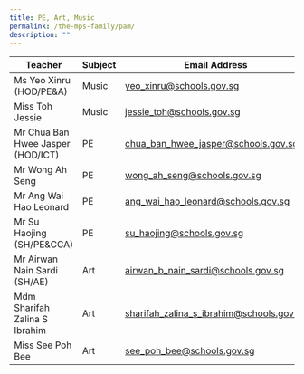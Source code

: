 ```yaml
---
title: PE, Art, Music
permalink: /the-mps-family/pam/
description: ""
---
```




| Teacher | Subject | Email Address |
| -------- | -------- | -------- |
| Ms Yeo Xinru (HOD/PE&A)     | Music     | yeo_xinru@schools.gov.sg     |
| Miss Toh Jessie     | Music     | jessie_toh@schools.gov.sg    |
| Mr Chua Ban Hwee Jasper (HOD/ICT)     | PE     | chua_ban_hwee_jasper@schools.gov.sg     |
| Mr Wong Ah Seng     | PE     | wong_ah_seng@schools.gov.sg    |
| Mr Ang Wai Hao Leonard     | PE     | ang_wai_hao_leonard@schools.gov.sg     |
| Mr Su Haojing (SH/PE&CCA)     | PE     | su_haojing@schools.gov.sg     |
| Mr Airwan Nain Sardi (SH/AE)     | Art     | airwan_b_nain_sardi@schools.gov.sg     |
| Mdm Sharifah Zalina S Ibrahim     | Art    | sharifah_zalina_s_ibrahim@schools.gov.sg     |
| Miss See Poh Bee     | Art     | see_poh_bee@schools.gov.sg     |


